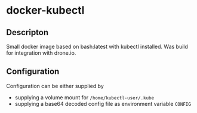 # docker-kubectl

## Descripton
Small docker image based on bash:latest with kubectl installed. 
Was build for integration with drone.io.

## Configuration
Configuration can be either supplied by

- supplying a volume mount for `/home/kubectl-user/.kube`
- supplying a base64 decoded config file as environment variable `CONFIG`
